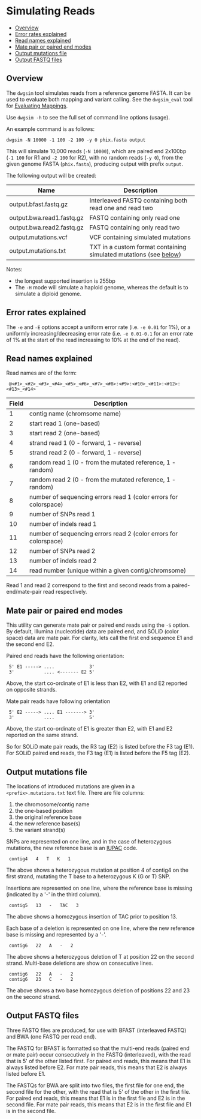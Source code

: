 # Simulating Reads

<!---toc start-->
  * [Overview](#overview)
  * [Error rates explained](#error-rates-explained)
  * [Read names explained](#read-names-explained)
  * [Mate pair or paired end modes](#mate-pair-or-paired-end-modes)
  * [Output mutations file](#output-mutations-file)
  * [Output FASTQ files](#output-fastq-files)

<!---toc end-->

## Overview

The `dwgsim` tool simulates reads from a reference genome FASTA.
It can be used to evaluate both mapping and variant calling.
See the `dwgsim_eval` tool for [Evaluating Mappings](04_Evaluating_Mappings.md).

Use `dwgsim -h` to see the full set of command line options (usage).

An example command is as follows:

```console
dwgsim -N 10000 -1 100 -2 100 -y 0 phix.fasta output
```

This will simulate 10,000 reads (`-N 10000`), which are paired end 2x100bp (`-1 100` for R1 and `-2 100` for R2), with no random reads (`-y 0`),
from the given genome FASTA (`phix.fasta`), producing output with prefix `output`.

The following output will be created:

| Name | Description |
| --- | --- |
| output.bfast.fastq.gz | Interleaved FASTQ containing both read one and read two |
| output.bwa.read1.fastq.gz | FASTQ containing only read one |
| output.bwa.read2.fastq.gz | FASTQ containing only read two |
| output.mutations.vcf | VCF containing simulated mutations |
| output.mutations.txt | TXT in a custom format containing simulated mutations (see [below](#output-mutations-file)) |


Notes:

- the longest supported insertion is 255bp
- The `-H` mode will simulate a haploid genome, whereas the default is to simulate a diploid genome. 

## Error rates explained 

The `-e` and `-E` options accept a uniform error rate (i.e. `-e 0.01` for 1%), or a uniformly increasing/decreasing error rate (i.e. `-e 0.01-0.1` for an error rate of 1% at the start of the read increasing to 10% at the end of the read).

## Read names explained

Read names are of the form:

```
 @<#1>_<#2>_<#3>_<#4>_<#5>_<#6>_<#7>_<#8>:<#9>:<#10>_<#11>:<#12>:<#13>_<#14>
```

| Field | Description |
| --- | --- |
| 1 | contig name (chromsome name) |
| 2 | start read 1 (one-based) |
| 3 | start read 2 (one-based) |
| 4 | strand read 1 (0 - forward, 1 - reverse) |
| 5 | strand read 2 (0 - forward, 1 - reverse) |
| 6 | random read 1 (0 - from the mutated reference, 1 - random) |
| 7 | random read 2 (0 - from the mutated reference, 1 - random) |
| 8 | number of sequencing errors read 1 (color errors for colorspace) |
| 9 | number of SNPs read 1 |
| 10 | number of indels read 1 |
| 11 | number of sequencing errors read 2 (color errors for colorspace) |
| 12 | number of SNPs read 2 |
| 13 | number of indels read 2 |
| 14 | read number (unique within a given contig/chromsome) |

Read 1 and read 2 correspond to the first and second reads from a paired-end/mate-pair read respectively.

## Mate pair or paired end modes

This utility can generate mate pair or paired end reads using the `-S` option.
By default, Illumina (nucleotide) data are paired end, and SOLiD (color space) data are mate pair.
For clarity, lets call the first end sequence E1 and the second end E2.

Paired end reads have the following orientation:

```
 5' E1 -----> ....             3'
 3'           .... <------- E2 5'
```

Above, the start co-ordinate of E1 is less than E2, with E1 and E2 reported on opposite strands.

Mate pair reads have following orientation

```
 5' E2 -----> .... E1 -------> 3'
 3'           ....             5'
```

Above, the start co-ordinate of E1 is greater than E2, with E1 and E2 reported on the same strand.

So for SOLiD mate pair reads, the R3 tag (E2) is listed before the F3 tag (E1).
For SOLiD paired end reads, the F3 tag (E1) is listed before the F5 tag (E2).

## Output mutations file

The locations of introduced mutations are given in a `<prefix>.mutations.txt` text file.
There are file columns:

1. the chromosome/contig name
2. the one-based position
3. the original reference base
4. the new reference base(s)
5. the variant strand(s)

SNPs are represented on one line, and in the case of heterozygous mutations, the new reference base is an [IUPAC](http://www.bioinformatics.org/sms/iupac.html) code.

```
 contig4   4   T   K   1
```

The above shows a heterozygous mutation at position 4 of contig4 on the first strand, mutating the T base to a heterozygous K (G or T) SNP.

Insertions are represented on one line, where the reference base is missing (indicated by a '-' in the third column).

```
 contig5   13   -   TAC   3
```

The above shows a homozygous insertion of TAC prior to position 13.

Each base of a deletion is represented on one line, where the new reference base is missing and represented by a '-'.

```
 contig6   22   A   -   2
```

The above shows a heterozygous deletion of T at position 22 on the second strand.
Multi-base deletions are show on consecutive lines.

```
 contig6   22   A   -   2
 contig6   23   C   -   2
```

The above shows a two base homozygous deletion of positions 22 and 23 on the second strand.

## Output FASTQ files

Three FASTQ files are produced, for use with BFAST (interleaved FASTQ) and BWA (one FASTQ per read end).

The FASTQ for BFAST is formatted so that the multi-end reads (paired end or mate pair) occur consecutively in the FASTQ (interleaved), with the read that is 5' of the other listed first.
For paired end reads, this means that E1 is always listed before E2.
For mate pair reads, this means that E2 is always listed before E1.

The FASTQs for BWA are split into two files, the first file for one end, the second file for the other, with the read that is 5' of the other in the first file.
For paired end reads, this means that E1 is in the first file and E2 is in the second file.
For mate pair reads, this means that E2 is in the first file and E1 is in the second file.

